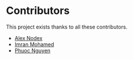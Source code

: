 # Contributors

This project exists thanks to all these contributors.

- [Alex Nodex](https://github.com/AlexNodex)
- [Imran Mohamed](https://github.com/i786m)
- [Phuoc Nguyen](https://github.com/phuoc-ng)
